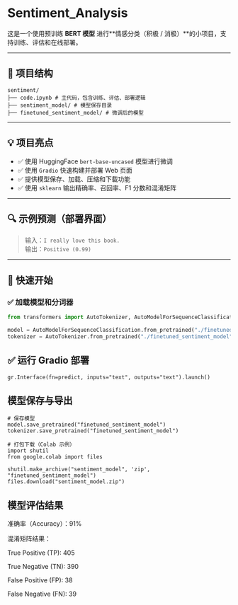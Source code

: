 # Sentiment_Analysis

这是一个使用预训练 **BERT 模型** 进行**情感分类（积极 / 消极）**的小项目，支持训练、评估和在线部署。

---

## 🧾 项目结构
```
sentiment/
├── code.ipynb # 主代码，包含训练、评估、部署逻辑
├── sentiment_model/ # 模型保存目录
├── finetuned_sentiment_model/ # 微调后的模型
```

---

## 💡 项目亮点

- ✅ 使用 HuggingFace `bert-base-uncased` 模型进行微调  
- ✅ 使用 `Gradio` 快速构建并部署 Web 页面  
- ✅ 提供模型保存、加载、压缩和下载功能  
- ✅ 使用 `sklearn` 输出精确率、召回率、F1 分数和混淆矩阵  

---

## 🔍 示例预测（部署界面）

> 输入：`I really love this book.`  
> 输出：`Positive (0.99)`

---

## 🚀 快速开始

### ✅ 加载模型和分词器

```python
from transformers import AutoTokenizer, AutoModelForSequenceClassification

model = AutoModelForSequenceClassification.from_pretrained("./finetuned_sentiment_model")
tokenizer = AutoTokenizer.from_pretrained("./finetuned_sentiment_model")
```

## ✅ 运行 Gradio 部署
```
gr.Interface(fn=predict, inputs="text", outputs="text").launch()
```

## 模型保存与导出
```
# 保存模型
model.save_pretrained("finetuned_sentiment_model")
tokenizer.save_pretrained("finetuned_sentiment_model")

# 打包下载（Colab 示例）
import shutil
from google.colab import files

shutil.make_archive("sentiment_model", 'zip', "finetuned_sentiment_model")
files.download("sentiment_model.zip")
```

## 模型评估结果
准确率（Accuracy）：91%

混淆矩阵结果：

True Positive (TP): 405

True Negative (TN): 390

False Positive (FP): 38

False Negative (FN): 39



